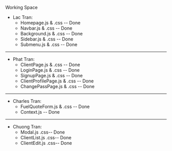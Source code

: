 Working Space
- Lac Tran:         
     + Homepage.js & .css -- Done     
     + Navbar.js & .css  -- Done
     + Background.js & .css -- Done
     + Sidebar.js & .css -- Done
     + Submenu.js & .css -- Done
-------------------------------
- Phat Tran:         
     + ClientPage.js & .css -- Done     
     + LoginPage.js & .css -- Done     
     + SignupPage.js & .css -- Done
     + ClientProfilePage.js & .css -- Done
     + ChangePassPage.js & .css -- Done
-------------------------------
- Charles Tran:         
     + FuelQuoteForm.js & .css -- Done    
     + Context.js -- Done 
-------------------------------
- Chuong Tran:         
     + Modal.js .css-- Done     
     + ClientList.js .css-- Done     
     + ClientEdit.js   .css-- Done
     
